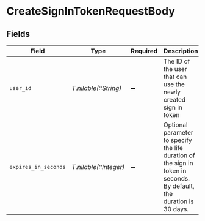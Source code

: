 # CreateSignInTokenRequestBody


## Fields

| Field                                                                                                                 | Type                                                                                                                  | Required                                                                                                              | Description                                                                                                           |
| --------------------------------------------------------------------------------------------------------------------- | --------------------------------------------------------------------------------------------------------------------- | --------------------------------------------------------------------------------------------------------------------- | --------------------------------------------------------------------------------------------------------------------- |
| `user_id`                                                                                                             | *T.nilable(::String)*                                                                                                 | :heavy_minus_sign:                                                                                                    | The ID of the user that can use the newly created sign in token                                                       |
| `expires_in_seconds`                                                                                                  | *T.nilable(::Integer)*                                                                                                | :heavy_minus_sign:                                                                                                    | Optional parameter to specify the life duration of the sign in token in seconds.<br/>By default, the duration is 30 days. |